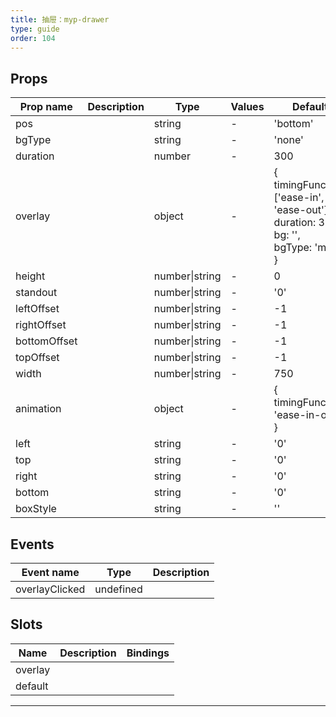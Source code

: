 ```yaml
---
title: 抽屉：myp-drawer
type: guide
order: 104
---
```


## Props

| Prop name    | Description | Type           | Values | Default                                                                                               |
| ------------ | ----------- | -------------- | ------ | ----------------------------------------------------------------------------------------------------- |
| pos          |             | string         | -      | 'bottom'                                                                                              |
| bgType       |             | string         | -      | 'none'                                                                                                |
| duration     |             | number         | -      | 300                                                                                                   |
| overlay      |             | object         | -      | {<br> timingFunction: ['ease-in', 'ease-out'],<br> duration: 300,<br> bg: '',<br> bgType: 'mask'<br>} |
| height       |             | number\|string | -      | 0                                                                                                     |
| standout     |             | number\|string | -      | '0'                                                                                                   |
| leftOffset   |             | number\|string | -      | -1                                                                                                    |
| rightOffset  |             | number\|string | -      | -1                                                                                                    |
| bottomOffset |             | number\|string | -      | -1                                                                                                    |
| topOffset    |             | number\|string | -      | -1                                                                                                    |
| width        |             | number\|string | -      | 750                                                                                                   |
| animation    |             | object         | -      | {<br> timingFunction: 'ease-in-out'<br>}                                                              |
| left         |             | string         | -      | '0'                                                                                                   |
| top          |             | string         | -      | '0'                                                                                                   |
| right        |             | string         | -      | '0'                                                                                                   |
| bottom       |             | string         | -      | '0'                                                                                                   |
| boxStyle     |             | string         | -      | ''                                                                                                    |

## Events

| Event name     | Type      | Description |
| -------------- | --------- | ----------- |
| overlayClicked | undefined |

## Slots

| Name    | Description | Bindings |
| ------- | ----------- | -------- |
| overlay |             |          |
| default |             |          |

---
